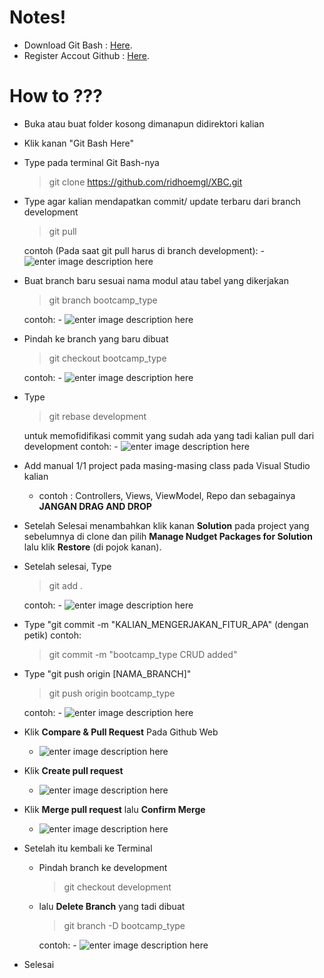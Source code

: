 
# Notes!
 - Download Git Bash : [Here](https://git-scm.com/download/win).
 - Register Accout Github : [Here](https://github.com/).

# How to ???

- Buka atau buat folder kosong dimanapun didirektori kalian
- Klik kanan "Git Bash Here"
- Type pada terminal Git Bash-nya
	> git clone https://github.com/ridhoemgl/XBC.git

- Type  agar kalian mendapatkan commit/ update terbaru dari branch development
	> git pull 

	contoh (Pada saat git pull harus di branch development):
		- ![enter image description here](https://lh3.googleusercontent.com/75LN1sKB7iKs6ccDGF2Jyptc0yJMR4ro0y08hccPmcUyYqnWL6bjcTu5seIzSRBgw9_x3XtuJlN3)

- Buat branch baru sesuai nama modul atau tabel yang dikerjakan
	> git branch bootcamp_type
	
	contoh: 
		- ![enter image description here](https://lh3.googleusercontent.com/sNnnub2sjj5Oc-FYe3FKFqJN3IsTOuMR237PCGikwh8PbZIvfSCGG2wAhIXHUMBXGDDKD6WwTFi1)

- Pindah ke branch yang baru dibuat
   > git checkout bootcamp_type
	
	contoh:
		- ![enter image description here](https://lh3.googleusercontent.com/774sL4M5n59SHsLb0LNhGE5QLG-Rm6CRMLqfL8sREhZFLH1nqsscdXufsHMHIwcscLjGip1H7K9C)

- Type 
	> git rebase development

	untuk memofidifikasi commit yang sudah ada yang tadi kalian pull dari development
	contoh:
		- ![enter image description here](https://lh3.googleusercontent.com/TRrFoN8U9NTfqIw9qtYKMNhN6v_M0L0POnkWeVZ_s4AdKeLgkmNfzRuhJGZKw0MZAYmjXPHGoF7R)

- Add manual 1/1 project pada masing-masing class pada Visual Studio kalian
	- contoh : Controllers, Views, ViewModel, Repo dan sebagainya
	**JANGAN DRAG AND DROP**
- Setelah Selesai menambahkan klik kanan **Solution** pada project yang sebelumnya di clone dan pilih **Manage Nudget Packages for Solution** lalu klik **Restore** (di pojok kanan).
- Setelah selesai, Type
	> git add .

	contoh:
		- ![enter image description here](https://lh3.googleusercontent.com/grbwSJahq6ymHY3iZCQqbiSHCsn515AQOR7mmnYQVQQdMlIehQiphtYeXBtwsaE9yrFKoF1PkI2K)
	
- Type "git commit -m "KALIAN_MENGERJAKAN_FITUR_APA" (dengan petik)
	contoh:
	> git commit -m "bootcamp_type CRUD added"
	
- Type "git push origin [NAMA_BRANCH]"
	>git push origin bootcamp_type
	
	contoh:
		- ![enter image description here](https://lh3.googleusercontent.com/eiGh79BS9RRlZuzIzqL426_xe9orXr7zuTT3UdlsQJ96JwCtx7DmBuu4AXuV4n_hbVGVYEKpzGie)

- Klik **Compare & Pull Request** Pada Github Web
	- ![enter image description here](https://lh3.googleusercontent.com/8JQY0qfIowtwU_qk7PY5R6orH-xs40llQHX8Ue0-hba9-cDP79BuoV6Sg1HbHZz_4AZbQCT0yoYt)

- Klik **Create pull request**
	- ![enter image description here](https://lh3.googleusercontent.com/msyhUPuT2LM0FA3BGPh1rFOAVDDOfiCGRJFiBQVxZoHUbG-1zYS8MnXbWFh50v8kHinlbubxvO6J)

- Klik **Merge pull request** lalu **Confirm Merge**
	- ![enter image description here](https://lh3.googleusercontent.com/OYGRYy9ukS2GDq4RGF_U9aZgzqTrHhP_cCbCGaF41ZG4EWqf77tbps1Y6-VGs7pTmKHzmi-SooAx)

- Setelah itu kembali ke Terminal
	- Pindah branch ke development
		> git checkout development

	 - lalu **Delete Branch** yang tadi dibuat
		 > git branch -D bootcamp_type

		contoh:
			- ![enter image description here](https://lh3.googleusercontent.com/O7xGMhCH7TykrrmHgduMR449h1Q1UusrsoeevF5mAJqABZRPe0KV54OJnc2z-Z2z8p-yPKvSG347)

- Selesai
